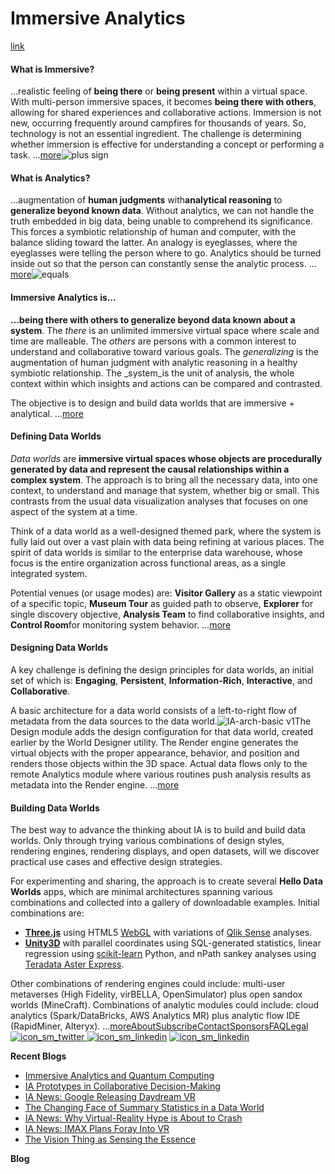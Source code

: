 # Immersive Analytics

[link](https://www.immersiveanalytics.com/)

#### What is Immersive?

…realistic feeling of **being there** or **being present** within a virtual space. With multi-person immersive spaces, it becomes **being there with others**, allowing for shared experiences and collaborative actions. Immersion is not new, occurring frequently around campfires for thousands of years. So, technology is not an essential ingredient. The challenge is determining whether immersion is effective for understanding a concept or performing a task. …[more](http://www.immersiveanalytics.com/2015/09/what-is-immersive/)![plus sign](https://i2.wp.com/www.immersiveanalytics.com/wp-content/uploads/2015/09/PlusSign100x100.png?zoom=2&w=1080)

#### What is Analytics?

…augmentation of **human judgments** with**analytical reasoning** to **generalize beyond known data**. Without analytics, we can not handle the truth embedded in big data, being unable to comprehend its significance. This forces a symbiotic relationship of human and computer, with the balance sliding toward the latter. An analogy is eyeglasses, where the eyeglasses were telling the person where to go. Analytics should be turned inside out so that the person can constantly sense the analytic process. …[more](http://www.immersiveanalytics.com/vision/what-is-analytics/)![equals](https://i0.wp.com/www.immersiveanalytics.com/wp-content/uploads/2015/09/EqualSign100x100.png?zoom=2&w=1080)

#### Immersive Analytics is…

**…being there with others to generalize beyond data known about a system**. The _there_ is an unlimited immersive virtual space where scale and time are malleable. The _others_ are persons with a common interest to understand and collaborative toward various goals. The _generalizing_ is the augmentation of human judgment with analytic reasoning in a healthy symbiotic relationship. The _system_is the unit of analysis, the whole context within which insights and actions can be compared and contrasted.

The objective is to design and build data worlds that are immersive + analytical. …[more](http://www.immersiveanalytics.com/vision/immersive-analytics/)

#### Defining Data Worlds

_Data worlds_ are **immersive virtual spaces whose objects are procedurally generated by data and represent the causal relationships within a complex system**. The approach is to bring all the necessary data, into one context, to understand and manage that system, whether big or small. This contrasts from the usual data visualization analyses that focuses on one aspect of the system at a time.

Think of a data world as a well-designed themed park, where the system is fully laid out over a vast plain with data being refining at various places. The spirit of data worlds is similar to the enterprise data warehouse, whose focus is the entire organization across functional areas, as a single integrated system.

Potential venues \(or usage modes\) are: **Visitor Gallery** as a static viewpoint of a specific topic, **Museum Tour** as guided path to observe, **Explorer** for single discovery objective, **Analysis Team** to find collaborative insights, and **Control Room**for monitoring system behavior. …[more](http://www.immersiveanalytics.com/vision/defining-data-worlds/)

#### Designing Data Worlds

A key challenge is defining the design principles for data worlds, an initial set of which is: **Engaging**, **Persistent**, **Information-Rich**, **Interactive**, and **Collaborative**.

A basic architecture for a data world consists of a left-to-right flow of metadata from the data sources to the data world.![IA-arch-basic v1](https://i1.wp.com/www.immersiveanalytics.com/wp-content/uploads/2015/10/IA-arch-basic-v1-300x169.png?resize=300%2C169)The Design module adds the design configuration for that data world, created earlier by the World Designer utility. The Render engine generates the virtual objects with the proper appearance, behavior, and position and renders those objects within the 3D space. Actual data flows only to the remote Analytics module where various routines push analysis results as metadata into the Render engine. …[more](http://www.immersiveanalytics.com/vision/designing-data-worlds/)

#### Building Data Worlds

The best way to advance the thinking about IA is to build and build data worlds. Only through trying various combinations of design styles, rendering engines, rendering displays, and open datasets, will we discover practical use cases and effective design strategies.

For experimenting and sharing, the approach is to create several **Hello Data Worlds** apps, which are minimal architectures spanning various combinations and collected into a gallery of downloadable examples. Initial combinations are:

* [**Three.js**](http://threejs.org/) using HTML5 [WebGL](https://en.wikipedia.org/wiki/WebGL) with variations of [Qlik Sense](http://www.qlik.com/products/qlik-sense) analyses.
* [**Unity3D**](https://unity3d.com/) with parallel coordinates using SQL-generated statistics, linear regression using [scikit-learn](http://scikit-learn.org/stable/) Python, and nPath sankey analyses using [Teradata Aster Express](http://www.teradata.com/Teradata-Aster/Teradata-Aster-Express/).

Other combinations of rendering engines could include: multi-user metaverses \(High Fidelity, virBELLA, OpenSimulator\) plus open sandox worlds \(MineCraft\). Combinations of analytic modules could include: cloud analytics \(Spark/DataBricks, AWS Analytics MR\) plus analytic flow IDE \(RapidMiner, Alteryx\).  …[more](http://www.immersiveanalytics.com/vision/building-data-worlds/)[About](http://www.immersiveanalytics.com/about/)[Subscribe](http://www.immersiveanalytics.com/subscribe/)[Contact](http://www.immersiveanalytics.com/contact/)[Sponsors](http://www.immersiveanalytics.com/sponsors/)[FAQ](http://www.immersiveanalytics.com/faq/)[Legal](http://www.immersiveanalytics.com/legal/)[![icon\_sm\_twitter](https://i2.wp.com/www.immersiveanalytics.com/wp-content/uploads/2015/10/icon_sm_twitter.gif?zoom=2&resize=16%2C16) ](http://twitter.com/ImmersiveAnalyt)[![icon\_sm\_linkedin](https://i1.wp.com/www.immersiveanalytics.com/wp-content/uploads/2015/10/icon_sm_linkedin.png?zoom=2&resize=16%2C16)](https://www.linkedin.com/grp/home?gid=8344300) [![icon\_sm\_linkedin](https://i1.wp.com/www.immersiveanalytics.com/wp-content/uploads/2016/02/GitHub-Mark-32px.png?zoom=2&resize=16%2C16)](https://github.com/ImmersiveAnalytics)

**Recent Blogs**

* [Immersive Analytics and Quantum Computing](https://www.immersiveanalytics.com/2017/04/immersive-analytics-and-quantum-computing/)
* [IA Prototypes in Collaborative Decision-Making](https://www.immersiveanalytics.com/2017/02/ia-prototypes-collaborative-decision-making/)
* [IA News: Google Releasing Daydream VR](https://www.immersiveanalytics.com/2016/08/ia-news-google-releasing-daydream-vr-in-weeks/)
* [The Changing Face of Summary Statistics in a Data World](https://www.immersiveanalytics.com/2016/07/summary-statistics-data-world/)
* [IA News: Why Virtual-Reality Hype is About to Crash](https://www.immersiveanalytics.com/2016/05/ia-news-why-virtual-reality-hype-is-about-to-crash/)
* [IA News: IMAX Plans Foray Into VR](https://www.immersiveanalytics.com/2016/05/ia-news-imax-plans-foray-into-vr/)
* [The Vision Thing as Sensing the Essence](https://www.immersiveanalytics.com/2016/05/the-vision-thing-as-sensing-the-essence/)

**Blog** 

